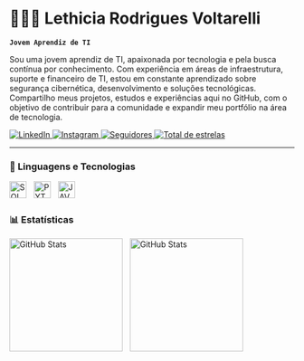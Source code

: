 # 👩🏽‍💻 Lethicia Rodrigues Voltarelli

**`Jovem Aprendiz de TI`**

Sou uma jovem aprendiz de TI, apaixonada por tecnologia e pela busca contínua por conhecimento. Com experiência em áreas de infraestrutura, suporte e financeiro de TI, estou em constante aprendizado sobre segurança cibernética, desenvolvimento e soluções tecnológicas. Compartilho meus projetos, estudos e experiências aqui no GitHub, com o objetivo de contribuir para a comunidade e expandir meu portfólio na área de tecnologia.

<p align="left">
   <a href="https://www.linkedin.com/in/lethicia-voltarelli-689646316">
        <img 
            alt="LinkedIn" 
            title="Me siga no LinkedIn" 
            src="https://img.shields.io/badge/LinkedIn-230077B5.svg?style=for-the-badge&logo=linkedin&logoColor=white"
        />
    </a>
    <a href="https://www.instagram.com/levoltarelli">
        <img 
            alt="Instagram" 
            title="Me siga no Instagram" 
            src="https://img.shields.io/badge/Instagram-E4405F.svg?style=for-the-badge&logo=instagram&logoColor=white"
        />
    </a>
    <a href="https://github.com/Lethiciavoltarelli?tab=followers">
        <img 
            alt="Seguidores" 
            title="Me siga no GitHub" 
            src="https://custom-icon-badges.demolab.com/github/followers/LethiciaVoltarelli?color=236ad3&labelColor=1155ba&style=for-the-badge&logo=github&label=Seguidores&logoColor=white"
        />
    </a>
    <a href="https://github.com/Lethiciavoltarelli?tab=repositories&sort=stargazers">
        <img 
            alt="Total de estrelas" 
            title="Total de estrelas no GitHub" 
            src="https://custom-icon-badges.demolab.com/github/stars/Lethiciavoltarelli?color=55960c&style=for-the-badge&labelColor=488207&logo=star&label=Estrelas"
        />
    </a>
</p>



---

### 🤖 Linguagens e Tecnologias

<img 
    align="left" 
    alt="SQL"
    title="SQL" 
    width="30px" 
    style="padding-right: 10px;" 
    src="https://cdn.jsdelivr.net/gh/devicons/devicon@latest/icons/mysql/mysql-original-wordmark.svg"
    />
<img 
    align="left" 
    alt="PYTHON"
    title="PYTHON" 
    width="30px" 
    style="padding-right: 10px;" 
    src="https://cdn.jsdelivr.net/gh/devicons/devicon@latest/icons/python/python-original.svg"
    />
<img 
    align="left" 
    alt="JAVA"
    title="JAVA" 
    width="30px" 
    style="padding-right: 10px;" 
    src="https://cdn.jsdelivr.net/gh/devicons/devicon@latest/icons/java/java-original.svg"
    />


<br/>
<br/>

### 📊 Estatísticas

<p>
  <img 
    align="left" 
    alt="GitHub Stats" 
    height="200" 
    style="padding-right: 10px;" 
    src="https://github-readme-stats.vercel.app/api?username=Lethiciavoltarelli&show_icons=true&theme=tokyonight&include_all_commits=true&locale=pt-br" 
  />

<img 
      align="left" 
      alt="GitHub Stats" 
      height="200" 
      src="https://github-readme-stats.vercel.app/api/top-langs/?username=larissakich&theme=tokyonight&layout=compact&custom_title=Tecnologias&langs_count=9" 
  />

</p>
